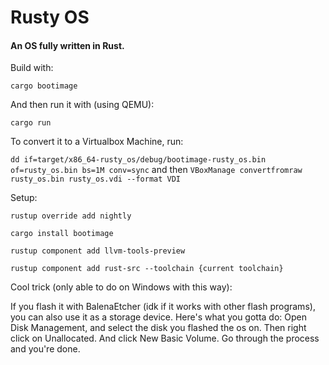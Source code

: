 # Rusty OS

#### An OS fully written in Rust.

Build with:

`cargo bootimage`

And then run it with (using QEMU):

`cargo run`

To convert it to a Virtualbox Machine, run:

`dd if=target/x86_64-rusty_os/debug/bootimage-rusty_os.bin of=rusty_os.bin bs=1M conv=sync` and then
`VBoxManage convertfromraw rusty_os.bin rusty_os.vdi --format VDI`

Setup:

`rustup override add nightly`

`cargo install bootimage`

`rustup component add llvm-tools-preview`

`rustup component add rust-src --toolchain {current toolchain}`

Cool trick (only able to do on Windows with this way):

If you flash it with BalenaEtcher (idk if it works with other flash programs), you can also use it as a storage device.
Here's what you gotta do:
Open Disk Management, and select the disk you flashed the os on.
Then right click on Unallocated.
And click New Basic Volume.
Go through the process and you're done.
